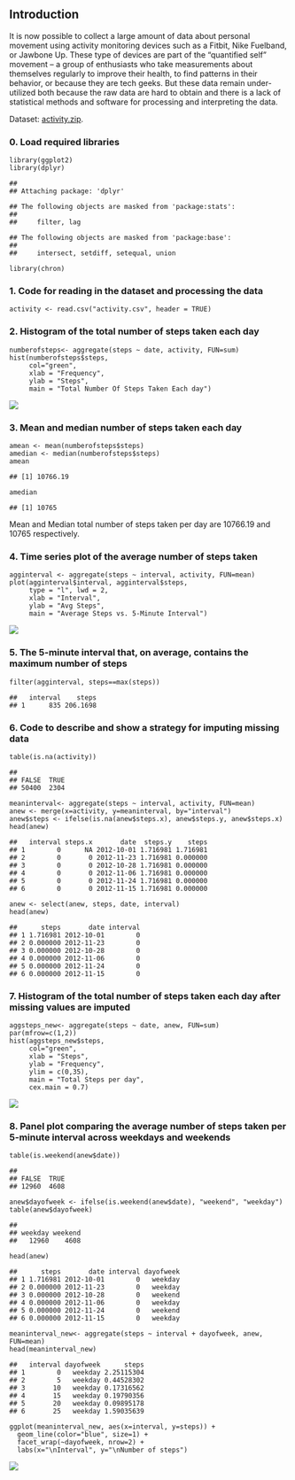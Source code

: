 Introduction
------------

It is now possible to collect a large amount of data about personal
movement using activity monitoring devices such as a Fitbit, Nike
Fuelband, or Jawbone Up. These type of devices are part of the
“quantified self” movement – a group of enthusiasts who take
measurements about themselves regularly to improve their health, to find
patterns in their behavior, or because they are tech geeks. But these
data remain under-utilized both because the raw data are hard to obtain
and there is a lack of statistical methods and software for processing
and interpreting the data.

Dataset:
[activity.zip](https://d396qusza40orc.cloudfront.net/repdata%2Fdata%2Factivity.zip).

### 0. Load required libraries

    library(ggplot2)
    library(dplyr)

    ## 
    ## Attaching package: 'dplyr'

    ## The following objects are masked from 'package:stats':
    ## 
    ##     filter, lag

    ## The following objects are masked from 'package:base':
    ## 
    ##     intersect, setdiff, setequal, union

    library(chron)

### 1. Code for reading in the dataset and processing the data

    activity <- read.csv("activity.csv", header = TRUE)

### 2. Histogram of the total number of steps taken each day

    numberofsteps<- aggregate(steps ~ date, activity, FUN=sum)
    hist(numberofsteps$steps, 
         col="green", 
         xlab = "Frequency", 
         ylab = "Steps",
         main = "Total Number Of Steps Taken Each day")

![](PA1_template_files/figure-markdown_strict/unnamed-chunk-3-1.png)

### 3. Mean and median number of steps taken each day

    amean <- mean(numberofsteps$steps)
    amedian <- median(numberofsteps$steps)
    amean

    ## [1] 10766.19

    amedian

    ## [1] 10765

Mean and Median total number of steps taken per day are 10766.19 and
10765 respectively.

### 4. Time series plot of the average number of steps taken

    agginterval <- aggregate(steps ~ interval, activity, FUN=mean)
    plot(agginterval$interval, agginterval$steps, 
         type = "l", lwd = 2,
         xlab = "Interval", 
         ylab = "Avg Steps",
         main = "Average Steps vs. 5-Minute Interval")

![](PA1_template_files/figure-markdown_strict/unnamed-chunk-5-1.png)

### 5. The 5-minute interval that, on average, contains the maximum number of steps

    filter(agginterval, steps==max(steps))

    ##   interval    steps
    ## 1      835 206.1698

### 6. Code to describe and show a strategy for imputing missing data

    table(is.na(activity))

    ## 
    ## FALSE  TRUE 
    ## 50400  2304

    meaninterval<- aggregate(steps ~ interval, activity, FUN=mean)
    anew <- merge(x=activity, y=meaninterval, by="interval")
    anew$steps <- ifelse(is.na(anew$steps.x), anew$steps.y, anew$steps.x)
    head(anew)

    ##   interval steps.x       date  steps.y    steps
    ## 1        0      NA 2012-10-01 1.716981 1.716981
    ## 2        0       0 2012-11-23 1.716981 0.000000
    ## 3        0       0 2012-10-28 1.716981 0.000000
    ## 4        0       0 2012-11-06 1.716981 0.000000
    ## 5        0       0 2012-11-24 1.716981 0.000000
    ## 6        0       0 2012-11-15 1.716981 0.000000

    anew <- select(anew, steps, date, interval)
    head(anew)

    ##      steps       date interval
    ## 1 1.716981 2012-10-01        0
    ## 2 0.000000 2012-11-23        0
    ## 3 0.000000 2012-10-28        0
    ## 4 0.000000 2012-11-06        0
    ## 5 0.000000 2012-11-24        0
    ## 6 0.000000 2012-11-15        0

### 7. Histogram of the total number of steps taken each day after missing values are imputed

    aggsteps_new<- aggregate(steps ~ date, anew, FUN=sum)
    par(mfrow=c(1,2))
    hist(aggsteps_new$steps, 
         col="green",
         xlab = "Steps", 
         ylab = "Frequency",
         ylim = c(0,35),
         main = "Total Steps per day",
         cex.main = 0.7)

![](PA1_template_files/figure-markdown_strict/unnamed-chunk-8-1.png)

### 8. Panel plot comparing the average number of steps taken per 5-minute interval across weekdays and weekends

    table(is.weekend(anew$date))

    ## 
    ## FALSE  TRUE 
    ## 12960  4608

    anew$dayofweek <- ifelse(is.weekend(anew$date), "weekend", "weekday")
    table(anew$dayofweek)

    ## 
    ## weekday weekend 
    ##   12960    4608

    head(anew)

    ##      steps       date interval dayofweek
    ## 1 1.716981 2012-10-01        0   weekday
    ## 2 0.000000 2012-11-23        0   weekday
    ## 3 0.000000 2012-10-28        0   weekend
    ## 4 0.000000 2012-11-06        0   weekday
    ## 5 0.000000 2012-11-24        0   weekend
    ## 6 0.000000 2012-11-15        0   weekday

    meaninterval_new<- aggregate(steps ~ interval + dayofweek, anew, FUN=mean)
    head(meaninterval_new)

    ##   interval dayofweek      steps
    ## 1        0   weekday 2.25115304
    ## 2        5   weekday 0.44528302
    ## 3       10   weekday 0.17316562
    ## 4       15   weekday 0.19790356
    ## 5       20   weekday 0.09895178
    ## 6       25   weekday 1.59035639

    ggplot(meaninterval_new, aes(x=interval, y=steps)) + 
      geom_line(color="blue", size=1) + 
      facet_wrap(~dayofweek, nrow=2) +
      labs(x="\nInterval", y="\nNumber of steps")

![](PA1_template_files/figure-markdown_strict/unnamed-chunk-9-1.png)
